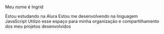Meu nome é Ingrid

Estou estudando na Alura
Estou me desenvolvendo na linguagem JavaScript
Utilizo esse espaço para minha organização e compartilhamento dos meu projetos desenvolvidos

<!---
Idbenedetti1808/Idbenedetti1808 is a ✨ special ✨ repository because its `README.md` (this file) appears on your GitHub profile.
You can click the Preview link to take a look at your changes.
--->
